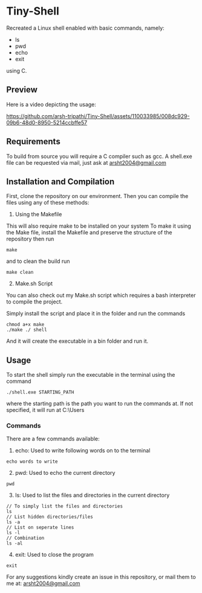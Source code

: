 # Tiny-Shell

Recreated a Linux shell enabled with basic commands, namely:

- ls
- pwd
- echo
- exit

using C.

## Preview

Here is a video depicting the usage:

https://github.com/arsh-tripathi/Tiny-Shell/assets/110033985/008dc929-09b6-48d0-8950-5214ccbffe57

## Requirements

To build from source you will require a C compiler such as gcc.
A shell.exe file can be requested via mail, just ask at arsht2004@gmail.com

## Installation and Compilation
First, clone the repository on our environment. Then you can compile the files using any of these methods:

1. Using the Makefile

This will also require make to be installed on your system
To make it using the Make file, install the Makefile and preserve the structure of the repository then run
```
make
```

and to clean the build run
```
make clean
```

2. Make.sh Script

You can also check out my Make.sh script which requires a bash interpreter to compile the project.

Simply install the script and place it in the folder and run the commands
```
chmod a+x make
./make ./ shell
```
And it will create the executable in a bin folder and run it.


## Usage

To start the shell simply run the executable in the terminal using the command
```
./shell.exe STARTING_PATH
```
where the starting path is the path you want to run the commands at.
If not specified, it will run at C:\\Users

### Commands

There are a few commands available:

1. echo: Used to write following words on to the terminal
```
echo words to write
```
2. pwd: Used to echo the current directory
```
pwd
```
3. ls: Used to list the files and directories in the current directory
```
// To simply list the files and directories
ls
// List hidden directories/files
ls -a
// List on seperate lines
ls -l
// Combination
ls -al
```
4. exit: Used to close the program
```
exit
```

For any suggestions kindly create an issue in this repository, or mail them to me at: arsht2004@gmail.com
